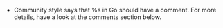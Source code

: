- Community style says that %s in Go should have a comment. For more details, have a look at the comments section below.
